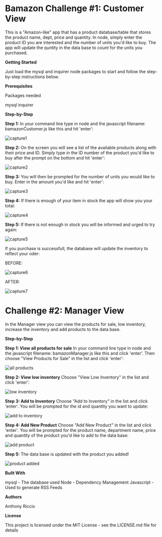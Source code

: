 # Bamazon Challenge #1: Customer View

This is a "Amazon-like" app that has a product database/table that stores the product name, dept, price and quantity. In node, simply enter the product ID you are interested and the number of units you'd like to buy. The app will update the quntity in the data base to count for the units you purchased.

**Getting Started**

Just load the mysql and inquirer node packages to start and follow the step-by-step instructions below.

**Prerequisites**

Packages needed

mysql
inquirer

**Step-by-Step**

**Step 1:** In your command line type in node and the javascript filename: bamazonCustomer.js like this and hit 'enter':

![capture1](https://user-images.githubusercontent.com/29411395/29797293-23083b3c-8c0b-11e7-8004-8ec96fef9a21.JPG)

**Step 2:** On the screen you will see a list of the available products along with their price and ID. Simply type in the ID number of the product you'd like to buy after the prompt on the bottom and hit 'enter':

![capture2](https://user-images.githubusercontent.com/29411395/29797298-230f12f4-8c0b-11e7-8f8a-bd959f2018a9.JPG)

**Step 3:** You will then be prompted for the number of units you would like to buy. Enter in the amount you'd like and hit 'enter':

![capture3](https://user-images.githubusercontent.com/29411395/29797297-230eff1c-8c0b-11e7-9014-a6f260ca4449.JPG)

**Step 4:** If there is enough of your item in stock the app will show you your total:

![capture4](https://user-images.githubusercontent.com/29411395/29797295-230e3d2a-8c0b-11e7-83e3-285276ac506a.JPG)

**Step 5:** If there is not enough in stock you will be informed and urged to try again:

![capture5](https://user-images.githubusercontent.com/29411395/29797296-230f09b2-8c0b-11e7-98ce-ac2a4f4fb811.JPG)

If you purchase is successfull, the database will update the inventory to reflect your oder:

BEFORE:

![capture6](https://user-images.githubusercontent.com/29411395/29797294-230b4b9c-8c0b-11e7-88be-4fe0ddde2d49.JPG)

AFTER:

![capture7](https://user-images.githubusercontent.com/29411395/29797299-2322d4ba-8c0b-11e7-835c-078104751e9c.JPG)

# Challenge #2: Manager View

In the Manager view you can view the products for sale, low inventory, increase the inventory and add products to the data base.

**Step-by-Step**

**Step 1: View all products for sale** In your command line type in node and the javascript filename: bamazonManager.js like this and click 'enter'. Then choose "View Products for Sale" in the list and click 'enter':

![all products](https://user-images.githubusercontent.com/29411395/29810606-4ff137c6-8c55-11e7-82fa-6e0c1a6f5cd6.JPG)

**Step 2: View low inventory** Choose "View Low Inventory" in the list and click 'enter':

![low inventory](https://user-images.githubusercontent.com/29411395/29810607-4ff43d86-8c55-11e7-895f-f2262e9bc3a5.JPG)

**Step 3: Add to Inventory** Choose "Add to Inventory" in the list and click 'enter'. You will be prompted for the id and quantity you want to update:

![add to inventory](https://user-images.githubusercontent.com/29411395/29810608-4ff47364-8c55-11e7-90e8-a5cccda87201.JPG)

**Step 4: Add New Product** Choose "Add New Product" in the list and click 'enter'. You will be prompted for the product name, department name, price and quantity of the product you'd like to add to the data base:

![add product](https://user-images.githubusercontent.com/29411395/29810605-4feb8bb4-8c55-11e7-86bf-4ba32a2d758e.JPG)

**Step 5:** The data base is updated with the product you added!

![product added](https://user-images.githubusercontent.com/29411395/29810604-4feb5ce8-8c55-11e7-9ff2-dcc6ee41f747.JPG)

**Built With**

mysql - The database used
Node - Dependency Management
Javascript - Used to generate RSS Feeds

**Authors**

Anthony Riccio

**License**

This project is licensed under the MIT License - see the LICENSE.md file for details
